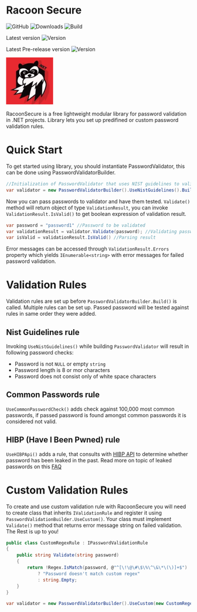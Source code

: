 # Racoon Secure


![GitHub](https://img.shields.io/github/license/TeleSoftas/RacoonSecure)
![Downloads](https://img.shields.io/nuget/dt/RacoonSecure.Core)
![Build](https://github.com/Telesoftas/RacoonSecure/actions/workflows/main.yml/badge.svg)

Latest version ![Version](https://img.shields.io/nuget/v/RacoonSecure.Core)

Latest Pre-release version ![Version](https://img.shields.io/nuget/vpre/RacoonSecure.Core)

![RacoonSecure Logo](RacoonSecure/RacoonSecure.Core/icon.jpg)

RacoonSecure is a free lightweight modular library for password validation in .NET projects. Library lets you set up predifined or custom password validation rules.

# Quick Start
To get started using library, you should instantiate PasswordValidator, this can be done using PasswordValidatorBuilder.

```csharp
//Initialization of PasswordValidator that uses NIST guidelines to validate password
var validator = new PasswordValidatorBuilder().UseNistGuidelines().Build();
```

Now you can pass passwords to validator and have them tested. `Validate()` method will return object of type `ValidationResult`, you can invoke `ValidationResult.IsValid()` to get boolean expression of validation result.

```csharp
var password = "password1" //Password to be validated
var validationResult = validator.Validate(password); //Validating password
var isValid = validationResult.IsValid() //Parsing result
```

Error messages can be accessed through `ValidationResult.Errors` property which yields `IEnumerable<string>` with error messages for failed password validation.


# Validation Rules

Validation rules are set up before `PasswordValidatorBuilder.Build()` is called. Multiple rules can be set up. Passed password will be tested against rules in same order they were added.

## Nist Guidelines rule
Invoking `UseNistGuidelines()` while building `PasswordValidator` will result in following password checks:

- Password is not `NULL` or empty `string`
- Password length is 8 or mor characters
- Password does not consist only of white space characters

## Common Passwords rule

`UseCommonPasswordCheck()` adds check against 100,000 most common passwords, if passed password is found amongst common passwords it is considered not valid.

## HIBP (Have I Been Pwned) rule

`UseHIBPApi()` adds a rule, that consults with [HIBP API](https://haveibeenpwned.com/) to determine whether password has been leaked in the past. Read more on topic of leaked passwords on this [FAQ](https://haveibeenpwned.com/FAQs)


# Custom Validation Rules

To create and use custom validation rule with RacoonSecure you will need to create class that inherits `IValidationRule` and register it using `PasswordValidationBuilder.UseCustom()`. Your class must implement `Validate()` method that returns error message string on failed validation. The Rest is up to you!

```csharp
public class CustomRegexRule : IPasswordValidationRule
{
    public string Validate(string password)
    {
        return !Regex.IsMatch(password, @"^[\!\@\#\$\%\^\&\*\(\)]+$") 
            ? "Password doesn't match custom regex"
            : string.Empty; 
    }
}
```
```csharp
var validator = new PasswordValidatorBuilder().UseCustom(new CustomRegexRule()).Build();
```
